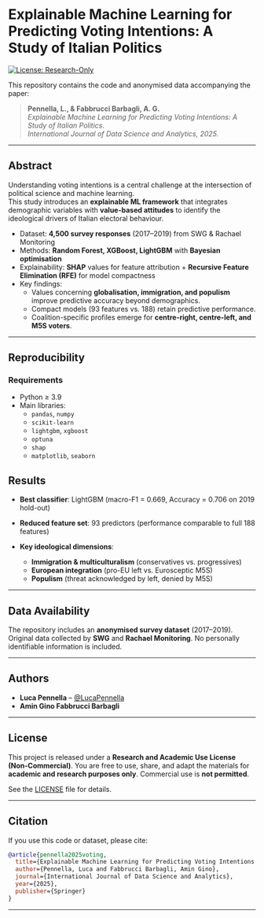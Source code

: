 # Explainable Machine Learning for Predicting Voting Intentions: A Study of Italian Politics

[![License: Research-Only](https://img.shields.io/badge/License-Research--Only-lightgrey.svg)](./LICENSE)


This repository contains the code and anonymised data accompanying the paper:

> **Pennella, L., & Fabbrucci Barbagli, A. G.**  
> *Explainable Machine Learning for Predicting Voting Intentions: A Study of Italian Politics*.  
> *International Journal of Data Science and Analytics, 2025.*

---

## Abstract

Understanding voting intentions is a central challenge at the intersection of political science and machine learning.  
This study introduces an **explainable ML framework** that integrates demographic variables with **value-based attitudes** to identify the ideological drivers of Italian electoral behaviour.  

- Dataset: **4,500 survey responses** (2017–2019) from SWG & Rachael Monitoring  
- Methods: **Random Forest, XGBoost, LightGBM** with **Bayesian optimisation**  
- Explainability: **SHAP** values for feature attribution + **Recursive Feature Elimination (RFE)** for model compactness  
- Key findings:
  - Values concerning **globalisation, immigration, and populism** improve predictive accuracy beyond demographics.  
  - Compact models (93 features vs. 188) retain predictive performance.  
  - Coalition-specific profiles emerge for **centre-right, centre-left, and M5S voters**.  

---

## Reproducibility

### Requirements
- Python ≥ 3.9
- Main libraries:
  - `pandas`, `numpy`
  - `scikit-learn`
  - `lightgbm`, `xgboost`
  - `optuna`
  - `shap`
  - `matplotlib`, `seaborn`

## Results

* **Best classifier**: LightGBM (macro-F1 = 0.669, Accuracy = 0.706 on 2019 hold-out)
* **Reduced feature set**: 93 predictors (performance comparable to full 188 features)
* **Key ideological dimensions**:

  * **Immigration & multiculturalism** (conservatives vs. progressives)
  * **European integration** (pro-EU left vs. Eurosceptic M5S)
  * **Populism** (threat acknowledged by left, denied by M5S)

---

## Data Availability

The repository includes an **anonymised survey dataset** (2017–2019).
Original data collected by **SWG** and **Rachael Monitoring**.
No personally identifiable information is included.

---

## Authors

* **Luca Pennella** – [@LucaPennella](https://github.com/LucaPennella)
* **Amin Gino Fabbrucci Barbagli** 

---

## License

This project is released under a **Research and Academic Use License (Non-Commercial)**.
You are free to use, share, and adapt the materials for **academic and research purposes only**.
Commercial use is **not permitted**.

See the [LICENSE](./LICENSE) file for details.

---

## Citation

If you use this code or dataset, please cite:

```bibtex
@article{pennella2025voting,
  title={Explainable Machine Learning for Predicting Voting Intentions: A Study of Italian Politics},
  author={Pennella, Luca and Fabbrucci Barbagli, Amin Gino},
  journal={International Journal of Data Science and Analytics},
  year={2025},
  publisher={Springer}
}
```

---
